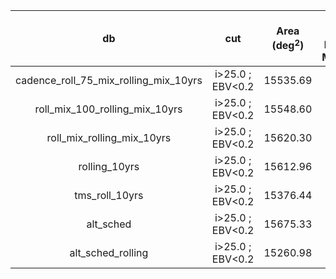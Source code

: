 | db | cut | Area (deg$^2$) | 5$\sigma$ $i$-band Depth: Median | 5$\sigma$ $i$-band Depth: Std |
|:--:|:---:|:--------------:|:-------------------------------:|:------------------------------:|
| cadence_roll_75_mix_rolling_mix_10yrs | i>25.0 ; EBV<0.2 | 15535.69 | 25.63 | 0.20 |
| roll_mix_100_rolling_mix_10yrs | i>25.0 ; EBV<0.2 | 15548.60 | 25.60 | 0.23 |
| roll_mix_rolling_mix_10yrs | i>25.0 ; EBV<0.2 | 15620.30 | 25.69 | 0.21 |
| rolling_10yrs | i>25.0 ; EBV<0.2 | 15612.96 | 25.69 | 0.22 |
| tms_roll_10yrs | i>25.0 ; EBV<0.2 | 15376.44 | 25.59 | 0.23 |
| alt_sched | i>25.0 ; EBV<0.2 | 15675.33 | 25.61 | 0.17 |
| alt_sched_rolling | i>25.0 ; EBV<0.2 | 15260.98 | 25.50 | 0.25 |